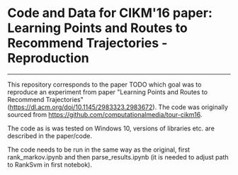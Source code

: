 # Code and Data for CIKM'16 paper: Learning Points and Routes to Recommend Trajectories - Reproduction
---------------------------------------------------------------------------------------

This repository corresponds to the paper TODO which goal was to reproduce an experiment from paper "Learning Points and Routes to Recommend Trajectories" (https://dl.acm.org/doi/10.1145/2983323.2983672). The code was originally sourced from https://github.com/computationalmedia/tour-cikm16.

The code as is was tested on Windows 10, versions of libraries etc. are described in the paper/code.

The code needs to be run in the same way as the original, first rank_markov.ipynb and then parse_results.ipynb (it is needed to adjust path to RankSvm in first notebok).
